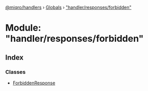 [@miqro/handlers](../README.md) › [Globals](../globals.md) › ["handler/responses/forbidden"](_handler_responses_forbidden_.md)

# Module: "handler/responses/forbidden"

## Index

### Classes

* [ForbiddenResponse](../classes/_handler_responses_forbidden_.forbiddenresponse.md)
